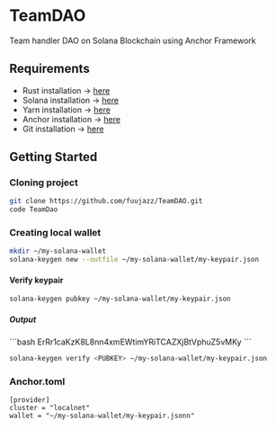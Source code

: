 # TeamDAO
Team handler DAO on Solana  Blockchain using Anchor Framework

## Requirements

  <ul>
    <li>Rust installation -> <a href="https://www.rust-lang.org/tools/install">here</a></li>
    <li>Solana installation -> <a href="https://docs.solana.com/cli/install-solana-cli-tools">here</a></li>
    <li>Yarn installation -> <a href="https://yarnpkg.com/getting-started/install">here</a></li>
    <li>Anchor installation -> <a href="https://www.anchor-lang.com/docs/installation">here</a>
    <li>Git installation -> <a href="https://git-scm.com/book/en/v2/Getting-Started-Installing-Git">here</a>
  </ul>


## Getting Started

### Cloning project

```bash
git clone https://github.com/fuujazz/TeamDAO.git
code TeamDao
```
### Creating local wallet

```bash
mkdir ~/my-solana-wallet
solana-keygen new --outfile ~/my-solana-wallet/my-keypair.json
```
<h4>Verify keypair</h4>

```bash
solana-keygen pubkey ~/my-solana-wallet/my-keypair.json
```

<h5>Output</h5>
```bash
ErRr1caKzK8L8nn4xmEWtimYRiTCAZXjBtVphuZ5vMKy
```

```bash
solana-keygen verify <PUBKEY> ~/my-solana-wallet/my-keypair.json
```

<h3>Anchor.toml</h3>

```
[provider]
cluster = "localnet"
wallet = "~/my-solana-wallet/my-keypair.jsonn"
```
